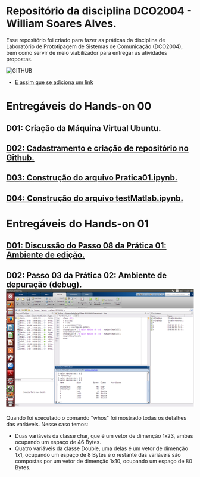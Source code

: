 # Repositório da disciplina DCO2004 - William Soares Alves.
Esse repositório foi criado para fazer as práticas da disciplina de Laboratório de Prototipagem de Sistemas de Comunicação (DCO2004), bem como servir de meio viabilizador para entregar as atividades propostas. 

![GITHUB](https://kanbanize.com/blog/wp-content/uploads/2014/11/GitHub.jpg)
* [É assim que se adiciona um link](https://www.youtube.com/watch?v=bpOSxM0rNPM) 

# Entregáveis do Hands-on 00
## D01: Criação da Máquina Virtual Ubuntu.


## [D02: Cadastramento e criação de repositório no Github.](https://github.com/willalvesufrn/william_DCO2004) 

## [D03: Construção do arquivo Pratica01.ipynb.](https://github.com/willalvesufrn/william_DCO2004/blob/master/Entregaveis_do_Hands-on%2000/Pratica01.ipynb)

## [D04: Construção do arquivo testMatlab.ipynb.](http://nbviewer.jupyter.org/github/willalvesufrn/william_DCO2004/blob/master/testMatlabwill.ipynb)

# Entregáveis do Hands-on 01

## [D01: Discussão do Passo 08 da Prática 01: Ambiente de edição.](http://nbviewer.jupyter.org/github/willalvesufrn/william_DCO2004/blob/master/Entregaveis_do_Hands-on%2001/Entrega_h01%20-%20D01.ipynb)

## D02: Passo 03 da Prática 02: Ambiente de depuração (debug).![D02](https://github.com/willalvesufrn/william_DCO2004/blob/master/Entregaveis_do_Hands-on%2001/foto_3.png)
Quando foi executado o comando "whos" foi mostrado todas os detalhes das variáveis. Nesse caso temos:
- Duas variáveis da classe char, que é um vetor de dimenção 1x23, ambas ocupando um espaço de 46 Bytes.
- Quatro variáveis da classe Double, uma delas é um vetor de dimenção 1x1, ocupando um espaço de 8 Bytes e o restante das variáveis são compostas por um vetor de dimenção 1x10, ocupando um espaço de 80 Bytes.

## 
